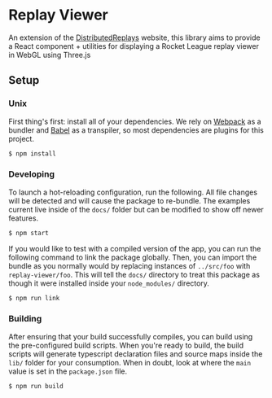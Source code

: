 # Replay Viewer

An extension of the [DistributedReplays](https://github.com/SaltieRL/DistributedReplays) website, this library aims to provide a React component + utilities for displaying a Rocket League replay viewer in WebGL using Three.js

## Setup

### Unix

First thing's first: install all of your dependencies. We rely on [Webpack](https://webpack.js.org/) as a bundler and [Babel](https://babeljs.io/) as a transpiler, so most dependencies are plugins for this project.

```bash
$ npm install
```

### Developing

To launch a hot-reloading configuration, run the following. All file changes will be detected and will cause the package to re-bundle. The examples current live inside of the `docs/` folder but can be modified to show off newer features.

```bash
$ npm start
```

If you would like to test with a compiled version of the app, you can run the following command to link the package globally. Then, you can import the bundle as you normally would by replacing instances of `../src/foo` with `replay-viewer/foo`. This will tell the `docs/` directory to treat this package as though it were installed inside your `node_modules/` directory.

```bash
$ npm run link
```

### Building

After ensuring that your build successfully compiles, you can build using the pre-configured build scripts. When you're ready to build, the build scripts will generate typescript declaration files and source maps inside the `lib/` folder for your consumption. When in doubt, look at where the `main` value is set in the `package.json` file.

```bash
$ npm run build
```
